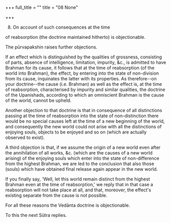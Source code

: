 +++
full_title = ""
title = "08 None"

+++


8. On account of such consequences at the time

of reabsorption (the doctrine maintained hitherto) is objectionable.

The pūrvapakshin raises further objections.

If an effect which is distinguished by the qualities of grossness, consisting of parts, absence of intelligence, limitation, impurity, &c., is admitted to have Brahman for its cause, it follows that at the time of reabsorption (of the world into Brahman), the effect, by entering into the state of non-division from its cause, inquinates the latter with its properties. As therefore--on your doctrine--the cause (i.e. Brahman) as well as the effect is, at the time of reabsorption, characterised by impurity and similar qualities, the doctrine of the Upanishads, according to which an omniscient Brahman is the cause of the world, cannot be upheld.

Another objection to that doctrine is that in consequence of all distinctions passing at the time of reabsorption into the state of non-distinction there would be no special causes left at the time of a new beginning of the world, and consequently the new world could not arise with all the distinctions of enjoying souls, objects to be enjoyed and so on (which are actually observed to exist).

A third objection is that, if we assume the origin of a new world even after the annihilation of all works, &c. (which are the causes of a new world arising) of the enjoying souls which enter into the state of non-difference from the highest Brahman, we are led to the conclusion that also those (souls) which have obtained final release again appear in the new world.

If you finally say, 'Well, let this world remain distinct from the highest Brahman even at the time of reabsorption,' we reply that in that case a reabsorption will not take place at all, and that, moreover, the effect's existing separate from the cause is not possible.

For all these reasons the Vedānta doctrine is objectionable.

To this the next Sūtra replies.

